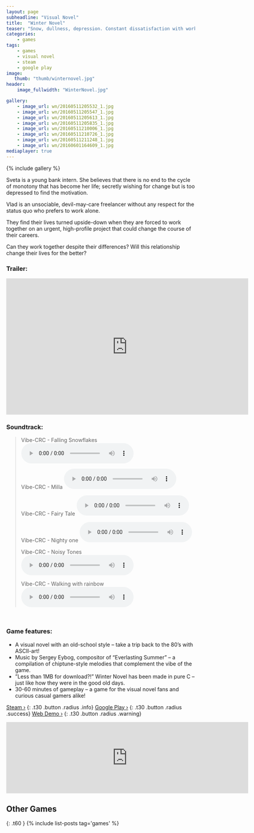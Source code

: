 ```yaml
---
layout: page
subheadline: "Visual Novel"
title:  "Winter Novel"
teaser: "Snow, dullness, depression. Constant dissatisfaction with work and superiors and feeling like there is no escape. Is this what life will always be? Perhaps… but I can always hope for change to be just around the corner!…"
categories:
    - games
tags:
    - games
    - visual novel
    - steam
    - google play
image:
   thumb: "thumb/winternovel.jpg"
header:
    image_fullwidth: "WinterNovel.jpg"

gallery:
    - image_url: wn/20160511205532_1.jpg
    - image_url: wn/20160511205547_1.jpg
    - image_url: wn/20160511205613_1.jpg
    - image_url: wn/20160511205835_1.jpg
    - image_url: wn/20160511210006_1.jpg
    - image_url: wn/20160511210726_1.jpg
    - image_url: wn/20160511211248_1.jpg
    - image_url: wn/20160601164609_1.jpg
mediaplayer: true
---
```


{% include gallery %}

Sveta is a young bank intern. She believes that there is no end to the cycle of monotony that has become her life; secretly wishing for change but is too depressed to find the motivation.

Vlad is an unsociable, devil-may-care freelancer without any respect for the status quo who prefers to work alone.

They find their lives turned upside-down when they are forced to work together on an urgent, high-profile project that could change the course of their careers.

Can they work together despite their differences? Will this relationship change their lives for the better?


### Trailer:

<iframe width="646" height="363" src="https://www.youtube.com/embed/RIe9wl6gVyM" frameborder="0" allowfullscreen></iframe>

### Soundtrack:

<blockquote>
Vibe-CRC - Falling Snowflakes
<audio src="{{ site.url }}/music/wn/FallingSnowflakes.mp3" type="audio/mp3" controls="controls"></audio>

Vibe-CRC - Milla
<audio src="{{ site.url }}/music/wn/Milla.mp3" type="audio/mp3" controls="controls"></audio>

Vibe-CRC - Fairy Tale
<audio src="{{ site.url }}/music/wn/FairyTale.mp3" type="audio/mp3" controls="controls"></audio>

Vibe-CRC - Nighty one
<audio src="{{ site.url }}/music/wn/NightyOne.mp3" type="audio/mp3" controls="controls"></audio>

Vibe-CRC - Noisy Tones
<audio src="{{ site.url }}/music/wn/NoisyTones.mp3" type="audio/mp3" controls="controls"></audio>

Vibe-CRC - Walking with rainbow
<audio src="{{ site.url }}/music/wn/WalkingWithRainbow.mp3" type="audio/mp3" controls="controls"></audio>
</blockquote>

&nbsp;

### Game features:

- A visual novel with an old-school style – take a trip back to the 80’s with ASCII-art!
- Music by Sergey Eybog, compositor of “Everlasting Summer” – a compilation of chiptune-style melodies that complement the vibe of the game.
- ”Less than 1MB for download?!” Winter Novel has been made in pure C – just like how they were in the good old days.
- 30-60 minutes of gameplay – a game for the visual novel fans and curious casual gamers alike!

[Steam ›](http://store.steampowered.com/app/485350/)
{: .t30 .button .radius .info}
[Google Play ›](https://play.google.com/store/apps/details?id=in.dexp.winternovel_demo)
{: .t30 .button .radius .success}
[Web Demo ›](http://winternovel.dexp.in/)
{: .t30 .button .radius .warning}

<iframe src="http://store.steampowered.com/widget/485350/" frameborder="0" width="646" height="190"></iframe>

## Other Games
{: .t60 }
{% include list-posts tag='games' %}
